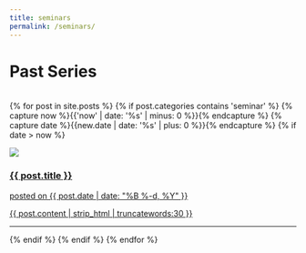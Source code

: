 ```yaml
---
title: seminars
permalink: /seminars/
---
```


# **Past Series**
<br>
<div class="content list">
  {% for post in site.posts %}
   {% if post.categories contains 'seminar' %}
    {% capture now %}{{'now' | date: '%s' | minus: 0 %}}{% endcapture %}
     {% capture date %}{{new.date | date: '%s' | plus: 0 %}}{% endcapture %}
      {% if date > now %}
        <div class="list-item">
          <p class="list-post-title">
            <a href="{{ post.url | prepend: site.baseurl }}">
                <div class="row">
                      <div class="col-sm-4">
                          <img src="/{% if post.header-img %}{{ post.header-img }}{% else %}{{ site.header-img }}{% endif %}">
                      </div>
                      <div class="col-sm-8">
                          <h3 class="post-title">
                              {{ post.title }}
                          </h3>
                          <p class="list-post-title">
                            posted on {{ post.date | date: "%B %-d, %Y" }}
                          </p>
                          <p class="list-detail" >
                            {{ post.content | strip_html | truncatewords:30 }}
                          </p>
                      </div>                   
                </div>
                <hr/>
            </a>
          </p>
        </div>
      {% endif %}
    {% endif %}
  {% endfor %}
</div>
